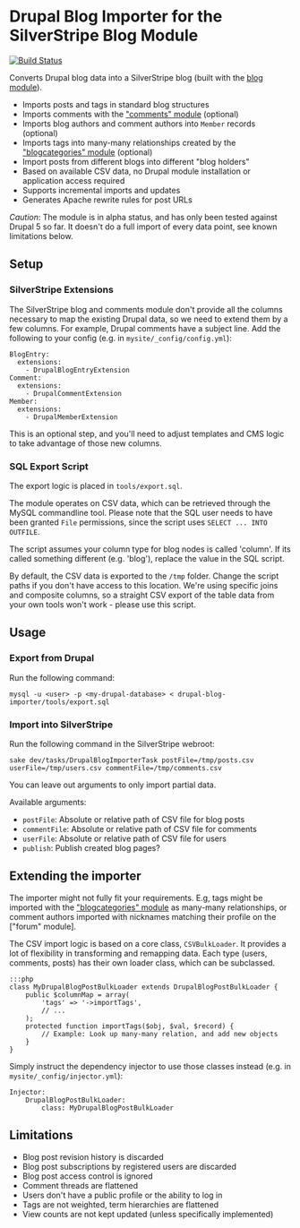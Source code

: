 # Drupal Blog Importer for the SilverStripe Blog Module

[![Build Status](https://secure.travis-ci.org/chillu/silverstripe-drupal-blog-importer.png)](http://travis-ci.org/chillu/silverstripe-drupal-blog-importer)

Converts Drupal blog data into a SilverStripe blog (built with the 
[blog module](https://github.com/silverstripe/silverstripe-blog)).

 * Imports posts and tags in standard blog structures 
 * Imports comments with the ["comments" module](https://github.com/silverstripe/silverstripe-comments) (optional)
 * Imports blog authors and comment authors into `Member` records (optional)
 * Imports tags into many-many relationships created by the ["blogcategories" module](https://github.com/IOTI/silverstripe-blogcategories) (optional)
 * Import posts from different blogs into different "blog holders"
 * Based on available CSV data, no Drupal module installation or application access required
 * Supports incremental imports and updates
 * Generates Apache rewrite rules for post URLs

*Caution*: The module is in alpha status, and has only been tested against Drupal 5 so far.
It doesn't do a full import of every data point, see known limitations below.

## Setup

### SilverStripe Extensions

The SilverStripe blog and comments module don't provide all the columns necessary
to map the existing Drupal data, so we need to extend them by a few columns.
For example, Drupal comments have a subject line.
Add the following to your config (e.g. in `mysite/_config/config.yml`):

	BlogEntry:
	  extensions:
	    - DrupalBlogEntryExtension
	Comment:
	  extensions:
	    - DrupalCommentExtension
	Member:
	  extensions:
	    - DrupalMemberExtension

This is an optional step, and you'll need to adjust templates
and CMS logic to take advantage of those new columns.

### SQL Export Script

The export logic is placed in `tools/export.sql`.

The module operates on CSV data, which can be retrieved through the MySQL 
commandline tool. Please note that the SQL user needs to have been granted
`File` permissions, since the script uses `SELECT ... INTO OUTFILE`.

The script assumes your column type for blog nodes is called 'column'.
If its called something different (e.g. 'blog'), replace the value in the SQL script.

By default, the CSV data is exported to the `/tmp` folder. Change
the script paths if you don't have access to this location.
We're using specific joins and composite columns, so a straight CSV
export of the table data from your own tools won't work - please use this script.

## Usage

### Export from Drupal

Run the following command:

	mysql -u <user> -p <my-drupal-database> < drupal-blog-importer/tools/export.sql

### Import into SilverStripe

Run the following command in the SilverStripe webroot:

	sake dev/tasks/DrupalBlogImporterTask postFile=/tmp/posts.csv userFile=/tmp/users.csv commentFile=/tmp/comments.csv 

You can leave out arguments to only import partial data.

Available arguments:

 * `postFile`: Absolute or relative path of CSV file for blog posts
 * `commentFile`: Absolute or relative path of CSV file for comments
 * `userFile`: Absolute or relative path of CSV file for users
 * `publish`: Publish created blog pages?

## Extending the importer

The importer might not fully fit your requirements.
E.g, tags might be imported with the ["blogcategories" module]()
as many-many relationships, or comment authors imported with nicknames
matching their profile on the ["forum" module].

The CSV import logic is based on a core class, `CSVBulkLoader`.
It provides a lot of flexibility in transforming and remapping data.
Each type (users, comments, posts) has their own loader class, which can be subclassed.

	:::php
	class MyDrupalBlogPostBulkLoader extends DrupalBlogPostBulkLoader {
		public $columnMap = array(
			'tags' => '->importTags',
			// ...
		);
		protected function importTags($obj, $val, $record) {
			// Example: Look up many-many relation, and add new objects
		}
	}

Simply instruct the dependency injector to use those classes instead
(e.g. in `mysite/_config/injector.yml`):

	Injector:
		DrupalBlogPostBulkLoader:
			class: MyDrupalBlogPostBulkLoader


## Limitations

 * Blog post revision history is discarded
 * Blog post subscriptions by registered users are discarded
 * Blog post access control is ignored
 * Comment threads are flattened
 * Users don't have a public profile or the ability to log in
 * Tags are not weighted, term hierarchies are flattened
 * View counts are not kept updated (unless specifically implemented)